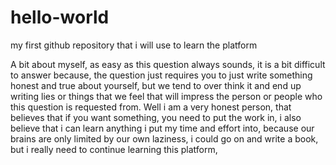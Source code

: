 # hello-world
my first github repository that i will use to learn the platform

A bit about myself, as easy as this question always sounds, it is a bit difficult to answer because, the question just requires you to just write something honest and true about yourself, but we tend to over think it and end up writing lies or things that we feel that will impress the person or people who this question is requested from.
Well i am a very honest person, that believes that if you want something, you need to put the work in, i also believe that i can learn anything i put my time and effort into, because our brains are only limited by our own laziness, i could go on and write a book, but i really need to continue learning this platform,
